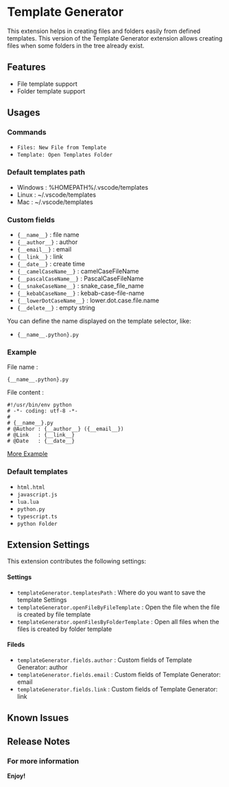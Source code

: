 # Template Generator

This extension helps in creating files and folders easily from defined templates.
This version of the Template Generator extension allows creating files when some folders in the tree already exist.

## Features

* File template support
* Folder template support

## Usages

### Commands

* `Files: New File from Template`
* `Template: Open Templates Folder`

### Default templates path

* Windows : %HOMEPATH%/.vscode/templates
* Linux : ~/.vscode/templates
* Mac : ~/.vscode/templates

### Custom fields

* `{__name__}` : file name
* `{__author__}` : author
* `{__email__}` : email
* `{__link__}` : link
* `{__date__}` : create time
* `{__camelCaseName__}` : camelCaseFileName
* `{__pascalCaseName__}` : PascalCaseFileName
* `{__snakeCaseName__}` : snake_case_file_name
* `{__kebabCaseName__}` : kebab-case-file-name
* `{__lowerDotCaseName__}` : lower.dot.case.file.name
* `{__delete__}` : empty string

You can define the name displayed on the template selector, like:

* `{__name__.python}.py`

### Example

File name :

`{__name__.python}.py`

File content :

```
#!/usr/bin/env python
# -*- coding: utf-8 -*-
#
# {__name__}.py
# @Author : {__author__} ({__email__})
# @Link   : {__link__}
# @Date   : {__date__}

```

[More Example](https://github.com/DengSir/template-generator-example)

### Default templates

* `html.html`
* `javascript.js`
* `lua.lua`
* `python.py`
* `typescript.ts`
* `python Folder`

## Extension Settings

This extension contributes the following settings:

#### Settings

* `templateGenerator.templatesPath` : Where do you want to save the template Settings
* `templateGenerator.openFileByFileTemplate` : Open the file when the file is created by file template
* `templateGenerator.openFilesByFolderTemplate` : Open all files when the files is created by folder template

#### Fileds

* `templateGenerator.fields.author` : Custom fields of Template Generator: author
* `templateGenerator.fields.email` : Custom fields of Template Generator: email
* `templateGenerator.fields.link` : Custom fields of Template Generator: link

## Known Issues

## Release Notes

### For more information

**Enjoy!**
